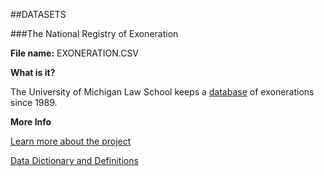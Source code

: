 ##DATASETS

###The National Registry of Exoneration

**File name:** EXONERATION.CSV

**What is it?**

The University of Michigan Law School keeps a <a href="http://www.law.umich.edu/special/exoneration/Pages/about.aspx">database</a> of exonerations since 1989.

**More Info**

<a href="http://www.law.umich.edu/special/exoneration/Pages/learnmore.aspx"> Learn more about the project</a>

<a href="http://www.law.umich.edu/special/exoneration/Pages/detaillist.aspx"> Data Dictionary and Definitions</a>
